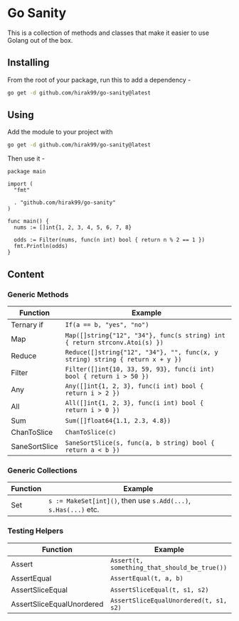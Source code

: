 # Go Sanity

This is a collection of methods and classes that make it easier to use Golang out of the box.

## Installing
From the root of your package, run this to add a dependency -
```bash
go get -d github.com/hirak99/go-sanity@latest
```

## Using

Add the module to your project with
```bash
go get -d github.com/hirak99/go-sanity@latest
```

Then use it -

```golang
package main

import (
  "fmt"

  . "github.com/hirak99/go-sanity"
)

func main() {
  nums := []int{1, 2, 3, 4, 5, 6, 7, 8}

  odds := Filter(nums, func(n int) bool { return n % 2 == 1 })
  fmt.Println(odds)
}
```

## Content

### Generic Methods

| Function      | Example                                                                       |
| ------------- | ----------------------------------------------------------------------------- |
| Ternary if    | `If(a == b, "yes", "no")`                                                     |
| Map           | `Map([]string{"12", "34"}, func(s string) int { return strconv.Atoi(s) })`    |
| Reduce        | `Reduce([]string{"12", "34"}, "", func(x, y string) string { return x + y })` |
| Filter        | `Filter([]int{10, 33, 59, 93}, func(i int) bool { return i > 50 })`           |
| Any           | `Any([]int{1, 2, 3}, func(i int) bool { return i > 2 })`                      |
| All           | `All([]int{1, 2, 3}, func(i int) bool { return i > 0 })`                      |
| Sum           | `Sum([]float64{1.1, 2.3, 4.8})`                                               |
| ChanToSlice   | `ChanToSlice(c)`                                                              |
| SaneSortSlice | `SaneSortSlice(s, func(a, b string) bool { return a < b })`                   |

### Generic Collections
| Function | Example                                                         |
| -------- | --------------------------------------------------------------- |
| Set      | `s := MakeSet[int]()`, then use `s.Add(...)`, `s.Has(...)` etc. |

### Testing Helpers

| Function                  | Example                                      |
| ------------------------- | -------------------------------------------- |
| Assert                    | `Assert(t, something_that_should_be_true())` |
| AssertEqual               | `AssertEqual(t, a, b)`                       |
| AssertSliceEqual          | `AssertSliceEqual(t, s1, s2)`                |
| AssertSliceEqualUnordered | `AssertSliceEqualUnordered(t, s1, s2)`       |